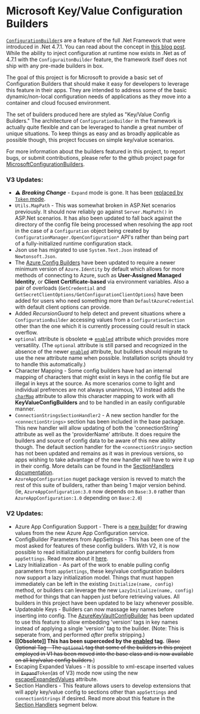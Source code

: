 # Microsoft Key/Value Configuration Builders

[`ConfigurationBuilder`](https://docs.microsoft.com/en-us/dotnet/api/system.configuration.configurationbuilder?view=netframework-4.7.1)s are a feature of the full .Net Framework that were introduced in .Net 4.7.1. You can read about the concept in [this blog post](http://jeffreyfritz.com/2017/11/modern-configuration-for-asp-net-4-7-1-with-configurationbuilders/). While the ability to inject configuration at runtime now exists in .Net as of 4.7.1 with the `ConfiguraitonBuilder` feature, the framework itself does not ship with any pre-made builders in box.

The goal of this project is for Microsoft to provide a basic set of Configuration Builders that should make it easy for developers to leverage this feature in their apps. They are intended to address some of the basic dynamic/non-local configuration needs of applications as they move into a container and cloud focused environment.

The set of builders produced here are styled as "Key/Value Config Builders." The architecture of `ConfigurationBuilder` in the framework is actually quite flexible and can be leveraged to handle a great number of unique situations. To keep things as easy and as broadly applicable as possible though, this project focuses on simple key/value scenarios.

For more information about the builders featured in this project, to report bugs, or submit contributions, please refer to the github project page for [MicrosoftConfigurationBuilders](https://github.com/aspnet/MicrosoftConfigurationBuilders/).


### V3 Updates:
  * :warning: ***Breaking Change*** - `Expand` mode is gone. It has been [replaced by `Token` mode](https://github.com/aspnet/MicrosoftConfigurationBuilders/blob/main/docs/KeyValueConfigBuilders.md#mode).
  * `Utils.MapPath` - This was somewhat broken in ASP.Net scenarios previously. It should now reliably go against `Server.MapPath()` in ASP.Net scenarios. It has also been updated to fall back against the directory of the config file being processed when resolving the app root in the case of a `Configuration` object being created by `ConfigurationManager.OpenConfiguration*` API's rather than being part of a fully-initialized runtime configuration stack.
  * Json use has migrated to use `System.Text.Json` instead of `Newtonsoft.Json`.
  * The [Azure Config Builders](https://github.com/aspnet/MicrosoftConfigurationBuilders/blob/main/docs/KeyValueConfigBuilders.md#azure-config-builders) have been updated to require a newer minimum version of `Azure.Identity` by default which allows for more methods of connecting to Azure, such as **User-Assigned Managed Identity**, or **Client Certificate-based** via environment variables. Also a pair of overloads (`GetCredential` and `GetSecretClientOptions/GetConfigurationClientOptions`) have been added for users who need something more than `DefaultAzureCredential` with default client options can provide.
  * Added *RecursionGuard* to help detect and prevent situations where a `ConfigurationBuilder` accessing values from a `ConfigurationSection` other than the one which it is currently processing could result in stack overflow.
  * `optional` attribute is obsolete => [`enabled`](https://github.com/aspnet/MicrosoftConfigurationBuilders/blob/main/docs/KeyValueConfigBuilders.md#enabled) attribute which provides more versatility. (The `optional` attribute is still parsed and recognized in the absence of the newer [`enabled`](https://github.com/aspnet/MicrosoftConfigurationBuilders/blob/main/docs/KeyValueConfigBuilders.md#enabled) attribute, but builders should migrate to use the new attribute name when possible. Installation scripts should try to handle this automatically.)
  * Character Mapping - Some config builders have had an internal mapping of characters that might exist in keys in the config file but are illegal in keys at the source. As more scenarios come to light and individual prefrences are not always unanimous, V3 instead adds the [`charMap`](https://github.com/aspnet/MicrosoftConfigurationBuilders/blob/main/docs/KeyValueConfigBuilders.md#charmap) attribute to allow this character mapping to work with all **KeyValueConfigBuilders** and to be handled in an easily configurable manner.
  * `ConnectionStringsSectionHandler2` - A new section handler for the `<connectionStrings>` section has been included in the base package. This new handler will allow updating of both the 'connectionString' attribute as well as the 'providerName' attribute. It does require the builders and source of config data to be aware of this new ability though. The default section handler for the `<connectionStrings>` section has not been updated and remains as it was in previous versions, so apps wishing to take advantage of the new handler will have to wire it up in their config. More details can be found in the [SectionHandlers documentation](https://github.com/aspnet/MicrosoftConfigurationBuilders/blob/main/docs/SetionHandlers.md#ConnectionStringsSectionHandler2).
  * `AzureAppConfiguration` nuget package version is revved to match the rest of this suite of builders, rather than being 1 major version behind. (ie, `AzureAppConfiguration:3.0` now depends on `Base:3.0` rather than `AzureAppConfiguration:1.0` depending on `Base:2.0`)

### V2 Updates:
  * Azure App Configuration Support - There is a [new builder](https://github.com/aspnet/MicrosoftConfigurationBuilders/blob/main/docs/KeyValueConfigBuilders.md#azureappconfigurationbuilder) for drawing values from the new Azure App Configuration service.
  * ConfigBuilder Parameters from AppSettings - This has been one of the most asked for features of these config builders. With V2, it is now possible to read initialization parameters for config builders from `appSettings`. Read more about it [here](https://github.com/aspnet/MicrosoftConfigurationBuilders/blob/main/docs/KeyValueConfigBuilders.md#appsettings-parameters).
  * Lazy Initialization - As part of the work to enable pulling config parameters from `appSettings`, these key/value configuration builders now support a lazy initialization model. Things that must happen immediately can be left in the existing `Initialize(name, config)` method, or builders can leverage the new `LazyInitialize(name, config)` method for things that can happen just before retrieving values. All builders in this project have been updated to be lazy whenever possible.
  * Updateable Keys - Builders can now massage key names before inserting into config. The [AzureKeyVaultConfigBuilder](https://github.com/aspnet/MicrosoftConfigurationBuilders/blob/main/docs/KeyValueConfigBuilders.md#azurekeyvaultconfigbuilder) has been updated to use this feature to allow embedding 'version' tags in key names instead of applying a single 'version' tag to the builder.  (Note: This is seperate from, and performed *after* prefix stripping.)
  * **[[Obsolete]] This has been superceded by the [enabled](https://github.com/aspnet/MicrosoftConfigurationBuilders/blob/main/docs/KeyValueConfigBuilders.md#enabled) tag.** (~~Base Optional Tag - The `optional` tag that some of the builders in this project employed in V1 has been moved into the base class and is now available on all key/value config builders.~~)
  * Escaping Expanded Values - It is possible to xml-escape inserted values in ~~`Expand`~~`Token`(as of V3) mode now using the new [escapeExpandedValues](#escapeexpandedvalues) attribute.
  * Section Handlers - This feature allows users to develop extensions that will apply key/value config to sections other than `appSettings` and `connectionStrings` if desired. Read more about this feature in the [Section Handlers](https://github.com/aspnet/MicrosoftConfigurationBuilders/blob/main/docs/SectionHandlers.md) segment below.
